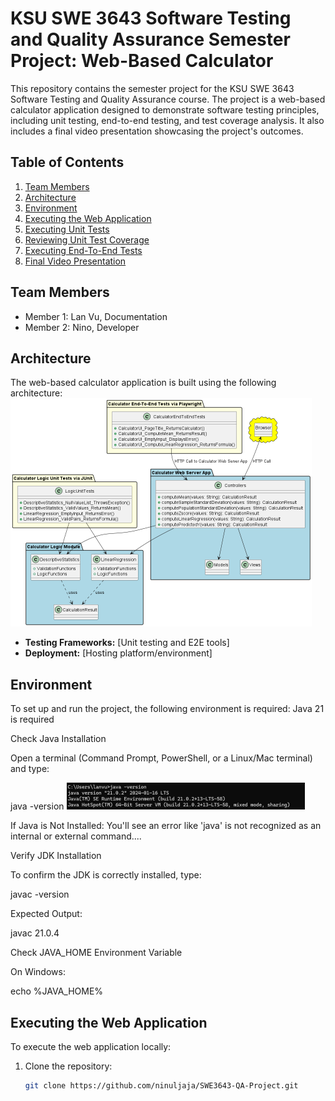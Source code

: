 # KSU SWE 3643 Software Testing and Quality Assurance Semester Project: Web-Based Calculator

This repository contains the semester project for the KSU SWE 3643 Software Testing and Quality Assurance course. The project is a web-based calculator application designed to demonstrate software testing principles, including unit testing, end-to-end testing, and test coverage analysis. It also includes a final video presentation showcasing the project's outcomes.

## Table of Contents
1. [Team Members](#team-members)
2. [Architecture](#architecture)
3. [Environment](#environment)
4. [Executing the Web Application](#executing-the-web-application)
5. [Executing Unit Tests](#executing-unit-tests)
6. [Reviewing Unit Test Coverage](#reviewing-unit-test-coverage)
7. [Executing End-To-End Tests](#executing-end-to-end-tests)
8. [Final Video Presentation](#final-video-presentation)

## Team Members
- Member 1: Lan Vu, Documentation
- Member 2: Nino, Developer

## Architecture
The web-based calculator application is built using the following architecture:
<img src="umlDiagram.png" style="zoom: 50%;" />


- **Testing Frameworks:** [Unit testing and E2E tools]
- **Deployment:** [Hosting platform/environment]

## Environment
To set up and run the project, the following environment is required:
Java 21 is required 

Check Java Installation 

Open a terminal (Command Prompt, PowerShell, or a Linux/Mac terminal) and type: 

java -version 
<img src="terminalJava.png" style="zoom: 50%;" />

If Java is Not Installed: You'll see an error like 'java' is not recognized as an internal or external command.... 

Verify JDK Installation 

To confirm the JDK is correctly installed, type: 

javac -version 

Expected Output: 

javac 21.0.4 

Check JAVA_HOME Environment Variable 

On Windows: 

echo %JAVA_HOME% 

## Executing the Web Application

To execute the web application locally:
1. Clone the repository:  
   ```bash
   git clone https://github.com/ninuljaja/SWE3643-QA-Project.git
